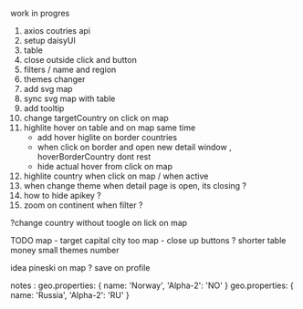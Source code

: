 work in progres

1. axios coutries api
2. setup daisyUI
3. table
4. close outside click and button
5. filters / name and region
6. themes changer
7. add svg map
8. sync svg map with table
9. add tooltip
10. change targetCountry on click on map 
11. highlite hover on table and on map same time 
    + add hover higlite on border countries 
    + when click on border and open new detail window , hoverBorderCountry dont rest
    + hide actual hover from click on map
12. highlite country when click on map / when active
13. when change theme when detail page is open, its closing ?
14. how to hide apikey ?
15. zoom on continent when filter ?





?change country without toogle on lick on map

TODO
map - target capital city too
map - close up buttons ?
shorter table
money
small themes number

idea
pineski on map ? save on profile

notes :
geo.properties:
{ name: 'Norway', 'Alpha-2': 'NO' }
geo.properties:
{ name: 'Russia', 'Alpha-2': 'RU' }
